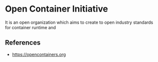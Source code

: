# Open Container Initiative

It is an open organization which aims to create to open industry standards for container runtime and 

## References

- https://opencontainers.org
